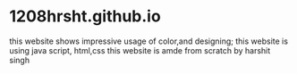 # 1208hrsht.github.io
 
this website shows impressive usage of color,and designing;
this website is using java script, html,css
this website is amde from scratch by harshit singh
 
